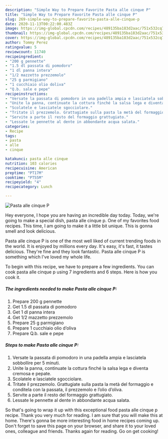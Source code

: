 ```yaml
---
description: "Simple Way to Prepare Favorite Pasta alle cinque P"
title: "Simple Way to Prepare Favorite Pasta alle cinque P"
slug: 269-simple-way-to-prepare-favorite-pasta-alle-cinque-p
date: 2020-11-13T00:22:00.483Z
image: https://img-global.cpcdn.com/recipes/489135ba183d2aac/751x532cq70/pasta-alle-cinque-p-recipe-main-photo.jpg
thumbnail: https://img-global.cpcdn.com/recipes/489135ba183d2aac/751x532cq70/pasta-alle-cinque-p-recipe-main-photo.jpg
cover: https://img-global.cpcdn.com/recipes/489135ba183d2aac/751x532cq70/pasta-alle-cinque-p-recipe-main-photo.jpg
author: Tommy Perez
ratingvalue: 5
reviewcount: 11740
recipeingredient:
- "200 g pennette"
- "1.5 dl passata di pomodoro"
- "1 dl panna intera"
- "1/2 mazzetto prezzemolo"
- "25 g parmigiano"
- "1 cucchiaio olio doliva"
- "Q.b. sale e pepe"
recipeinstructions:
- "Versate la passata di pomodoro in una padella ampia e lasciatela sobbollire per 5 minuti."
- "Unite la panna, continuate la cottura finché la salsa lega e diventa cremosa e pepate."
- "Scolatele e lasciatele sgocciolare."
- "Tritate il prezzemolo. Grattugiate sulla pasta la metà del formaggio e conditela con la passata, il prezzemolo e l’olio d’oliva."
- "Servite a parte il resto del formaggio grattugiato."
- "Lessate le pennette al dente in abbondante acqua salata."
categories:
- Recipe
tags:
- pasta
- alle
- cinque

katakunci: pasta alle cinque 
nutrition: 103 calories
recipecuisine: American
preptime: "PT17M"
cooktime: "PT55M"
recipeyield: "4"
recipecategory: Lunch

---
```



![Pasta alle cinque P](https://img-global.cpcdn.com/recipes/489135ba183d2aac/751x532cq70/pasta-alle-cinque-p-recipe-main-photo.jpg)

Hey everyone, I hope you are having an incredible day today. Today, we're going to make a special dish, pasta alle cinque p. One of my favorites food recipes. This time, I am going to make it a little bit unique. This is gonna smell and look delicious.



Pasta alle cinque P is one of the most well liked of current trending foods in the world. It is enjoyed by millions every day. It's easy, it's fast, it tastes delicious. They're fine and they look fantastic. Pasta alle cinque P is something which I've loved my whole life.


To begin with this recipe, we have to prepare a few ingredients. You can cook pasta alle cinque p using 7 ingredients and 6 steps. Here is how you cook it.

<!--inarticleads1-->

##### The ingredients needed to make Pasta alle cinque P:

1. Prepare 200 g pennette
1. Get 1.5 dl passata di pomodoro
1. Get 1 dl panna intera
1. Get 1/2 mazzetto prezzemolo
1. Prepare 25 g parmigiano
1. Prepare 1 cucchiaio olio d’oliva
1. Prepare Q.b. sale e pepe




<!--inarticleads2-->

##### Steps to make Pasta alle cinque P:

1. Versate la passata di pomodoro in una padella ampia e lasciatela sobbollire per 5 minuti.
1. Unite la panna, continuate la cottura finché la salsa lega e diventa cremosa e pepate.
1. Scolatele e lasciatele sgocciolare.
1. Tritate il prezzemolo. Grattugiate sulla pasta la metà del formaggio e conditela con la passata, il prezzemolo e l’olio d’oliva.
1. Servite a parte il resto del formaggio grattugiato.
1. Lessate le pennette al dente in abbondante acqua salata.




So that's going to wrap it up with this exceptional food pasta alle cinque p recipe. Thank you very much for reading. I am sure that you will make this at home. There's gonna be more interesting food in home recipes coming up. Don't forget to save this page on your browser, and share it to your loved ones, colleague and friends. Thanks again for reading. Go on get cooking!
